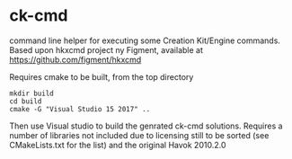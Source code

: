 # ck-cmd
command line helper for executing some Creation Kit/Engine commands. Based upon hkxcmd project ny Figment,
available at https://github.com/figment/hkxcmd

Requires cmake to be built, from the top directory
```console
mkdir build
cd build
cmake -G "Visual Studio 15 2017" ..
```

Then use Visual studio to build the genrated ck-cmd solutions.
Requires a number of libraries not included due to licensing still to be sorted (see CMakeLists.txt for the list)
and the original Havok 2010.2.0 
